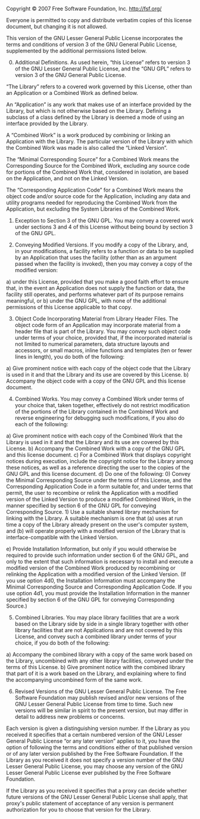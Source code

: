 Copyright © 2007 Free Software Foundation, Inc. <http://fsf.org/>

Everyone is permitted to copy and distribute verbatim copies of this
license document, but changing it is not allowed.

This version of the GNU Lesser General Public License incorporates the
terms and conditions of version 3 of the GNU General Public License,
supplemented by the additional permissions listed below.

0. Additional Definitions.
As used herein, “this License” refers to version 3 of the GNU Lesser
General Public License, and the “GNU GPL” refers to version 3 of the GNU
General Public License.

“The Library” refers to a covered work governed by this License, other
than an Application or a Combined Work as defined below.

An “Application” is any work that makes use of an interface provided by
the Library, but which is not otherwise based on the Library. Defining a
subclass of a class defined by the Library is deemed a mode of using an
interface provided by the Library.

A “Combined Work” is a work produced by combining or linking an
Application with the Library. The particular version of the Library with
which the Combined Work was made is also called the “Linked Version”.

The “Minimal Corresponding Source” for a Combined Work means the
Corresponding Source for the Combined Work, excluding any source code
for portions of the Combined Work that, considered in isolation, are
based on the Application, and not on the Linked Version.

The “Corresponding Application Code” for a Combined Work means the
object code and/or source code for the Application, including any data
and utility programs needed for reproducing the Combined Work from the
Application, but excluding the System Libraries of the Combined Work.

1. Exception to Section 3 of the GNU GPL.
You may convey a covered work under sections 3 and 4 of this License
without being bound by section 3 of the GNU GPL.

2. Conveying Modified Versions.
If you modify a copy of the Library, and, in your modifications, a
facility refers to a function or data to be supplied by an Application
that uses the facility (other than as an argument passed when the
facility is invoked), then you may convey a copy of the modified
version:

  a) under this License, provided that you make a good faith effort to
  ensure that, in the event an Application does not supply the function
  or data, the facility still operates, and performs whatever part of
  its purpose remains meaningful, or
  b) under the GNU GPL, with none of the additional permissions of this
  License applicable to that copy.

3. Object Code Incorporating Material from Library Header Files.
The object code form of an Application may incorporate material from a
header file that is part of the Library. You may convey such object code
under terms of your choice, provided that, if the incorporated material
is not limited to numerical parameters, data structure layouts and
accessors, or small macros, inline functions and templates (ten or fewer
lines in length), you do both of the following:

  a) Give prominent notice with each copy of the object code that the
  Library is used in it and that the Library and its use are covered by
  this License.
  b) Accompany the object code with a copy of the GNU GPL and this
  license document.

4. Combined Works.
You may convey a Combined Work under terms of your choice that, taken
together, effectively do not restrict modification of the portions of
the Library contained in the Combined Work and reverse engineering for
debugging such modifications, if you also do each of the following:

  a) Give prominent notice with each copy of the Combined Work that the
  Library is used in it and that the Library and its use are covered by
  this License.
  b) Accompany the Combined Work with a copy of the GNU GPL and this
  license document.
  c) For a Combined Work that displays copyright notices during
  execution, include the copyright notice for the Library among these
  notices, as well as a reference directing the user to the copies of
  the GNU GPL and this license document.
  d) Do one of the following:
    0) Convey the Minimal Corresponding Source under the terms of this
    License, and the Corresponding Application Code in a form suitable
    for, and under terms that permit, the user to recombine or relink
    the Application with a modified version of the Linked Version to
    produce a modified Combined Work, in the manner specified by section
    6 of the GNU GPL for conveying Corresponding Source.
    1) Use a suitable shared library mechanism for linking with the
    Library. A suitable mechanism is one that (a) uses at run time a
    copy of the Library already present on the user's computer system,
    and (b) will operate properly with a modified version of the Library
    that is interface-compatible with the Linked Version.

  e) Provide Installation Information, but only if you would otherwise
  be required to provide such information under section 6 of the GNU
  GPL, and only to the extent that such information is necessary to
  install and execute a modified version of the Combined Work produced
  by recombining or relinking the Application with a modified version of
  the Linked Version. (If you use option 4d0, the Installation
  Information must accompany the Minimal Corresponding Source and
  Corresponding Application Code. If you use option 4d1, you must
  provide the Installation Information in the manner specified by
  section 6 of the GNU GPL for conveying Corresponding Source.)

5. Combined Libraries.
You may place library facilities that are a work based on the Library
side by side in a single library together with other library facilities
that are not Applications and are not covered by this License, and
convey such a combined library under terms of your choice, if you do
both of the following:

  a) Accompany the combined library with a copy of the same work based
  on the Library, uncombined with any other library facilities, conveyed
  under the terms of this License.
  b) Give prominent notice with the combined library that part of it is
  a work based on the Library, and explaining where to find the
  accompanying uncombined form of the same work.

6. Revised Versions of the GNU Lesser General Public License.
The Free Software Foundation may publish revised and/or new versions of
the GNU Lesser General Public License from time to time. Such new
versions will be similar in spirit to the present version, but may
differ in detail to address new problems or concerns.

Each version is given a distinguishing version number. If the Library as
you received it specifies that a certain numbered version of the GNU
Lesser General Public License “or any later version” applies to it, you
have the option of following the terms and conditions either of that
published version or of any later version published by the Free Software
Foundation. If the Library as you received it does not specify a version
number of the GNU Lesser General Public License, you may choose any
version of the GNU Lesser General Public License ever published by the
Free Software Foundation.

If the Library as you received it specifies that a proxy can decide
whether future versions of the GNU Lesser General Public License shall
apply, that proxy's public statement of acceptance of any version is
permanent authorization for you to choose that version for the Library.
